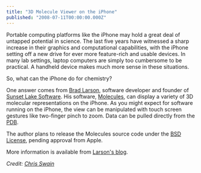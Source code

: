 ```yaml
---
title: "3D Molecule Viewer on the iPhone"
published: "2008-07-11T00:00:00.000Z"
---
```


Portable computing platforms like the iPhone may hold a great deal of untapped potential in science. The last five years have witnessed a sharp increase in their graphics and computational capabilities, with the iPhone setting off a new drive for ever more feature-rich and usable devices. In many lab settings, laptop computers are simply too cumbersome to be practical. A handheld device makes much more sense in these situations.

So, what can the iPhone do for chemistry?

One answer comes from [Brad Larson](http://www.sunsetlakesoftware.com/about), software developer and founder of [Sunset Lake Software](http://www.sunsetlakesoftware.com/). His software, [Molecules](http://www.sunsetlakesoftware.com/molecules), can display a variety of 3D molecular representations on the iPhone. As you might expect for software running on the iPhone, the view can be manipulated with touch screen gestures like two-finger pinch to zoom. Data can be pulled directly from the [PDB](http://www.rcsb.org/pdb).

The author plans to release the Molecules source code under the [BSD License](http://www.opensource.org/licenses/bsd-license.php), pending approval from Apple.

More information is available from [Larson's blog](http://www.sunsetlakesoftware.com/2008/07/10/molecules-iphone-and-ipod-touch).

*Credit: [Chris Swain](http://homepage.mac.com/swain/Macinchem/page5/files/34ed07b02170ce6c327fd253b540fc0b-271.html#unique-entry-id-271)*